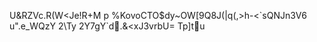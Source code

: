 U&RZVc.R(W<Je!R+M p	%KovoCTO$dy~OW[9Q8J(|q(,>h-<\`sQNJn3V6	u".e_WQzY2\Ty2Y7gY`d.&<xJ3vrbU=Tp]tu